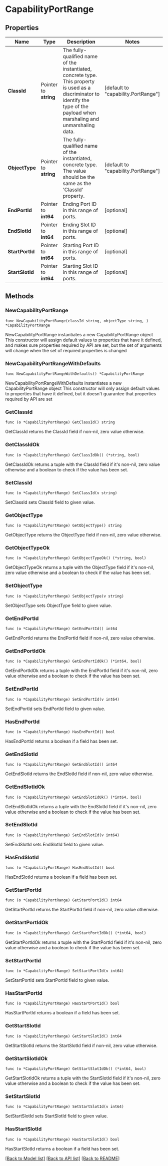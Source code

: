 # CapabilityPortRange

## Properties

Name | Type | Description | Notes
------------ | ------------- | ------------- | -------------
**ClassId** | Pointer to **string** | The fully-qualified name of the instantiated, concrete type. This property is used as a discriminator to identify the type of the payload when marshaling and unmarshaling data. | [default to "capability.PortRange"]
**ObjectType** | Pointer to **string** | The fully-qualified name of the instantiated, concrete type. The value should be the same as the &#39;ClassId&#39; property. | [default to "capability.PortRange"]
**EndPortId** | Pointer to **int64** | Ending Port ID in this range of ports. | [optional] 
**EndSlotId** | Pointer to **int64** | Ending Slot ID in this range of ports. | [optional] 
**StartPortId** | Pointer to **int64** | Starting Port ID in this range of ports. | [optional] 
**StartSlotId** | Pointer to **int64** | Starting Slot ID in this range of ports. | [optional] 

## Methods

### NewCapabilityPortRange

`func NewCapabilityPortRange(classId string, objectType string, ) *CapabilityPortRange`

NewCapabilityPortRange instantiates a new CapabilityPortRange object
This constructor will assign default values to properties that have it defined,
and makes sure properties required by API are set, but the set of arguments
will change when the set of required properties is changed

### NewCapabilityPortRangeWithDefaults

`func NewCapabilityPortRangeWithDefaults() *CapabilityPortRange`

NewCapabilityPortRangeWithDefaults instantiates a new CapabilityPortRange object
This constructor will only assign default values to properties that have it defined,
but it doesn't guarantee that properties required by API are set

### GetClassId

`func (o *CapabilityPortRange) GetClassId() string`

GetClassId returns the ClassId field if non-nil, zero value otherwise.

### GetClassIdOk

`func (o *CapabilityPortRange) GetClassIdOk() (*string, bool)`

GetClassIdOk returns a tuple with the ClassId field if it's non-nil, zero value otherwise
and a boolean to check if the value has been set.

### SetClassId

`func (o *CapabilityPortRange) SetClassId(v string)`

SetClassId sets ClassId field to given value.


### GetObjectType

`func (o *CapabilityPortRange) GetObjectType() string`

GetObjectType returns the ObjectType field if non-nil, zero value otherwise.

### GetObjectTypeOk

`func (o *CapabilityPortRange) GetObjectTypeOk() (*string, bool)`

GetObjectTypeOk returns a tuple with the ObjectType field if it's non-nil, zero value otherwise
and a boolean to check if the value has been set.

### SetObjectType

`func (o *CapabilityPortRange) SetObjectType(v string)`

SetObjectType sets ObjectType field to given value.


### GetEndPortId

`func (o *CapabilityPortRange) GetEndPortId() int64`

GetEndPortId returns the EndPortId field if non-nil, zero value otherwise.

### GetEndPortIdOk

`func (o *CapabilityPortRange) GetEndPortIdOk() (*int64, bool)`

GetEndPortIdOk returns a tuple with the EndPortId field if it's non-nil, zero value otherwise
and a boolean to check if the value has been set.

### SetEndPortId

`func (o *CapabilityPortRange) SetEndPortId(v int64)`

SetEndPortId sets EndPortId field to given value.

### HasEndPortId

`func (o *CapabilityPortRange) HasEndPortId() bool`

HasEndPortId returns a boolean if a field has been set.

### GetEndSlotId

`func (o *CapabilityPortRange) GetEndSlotId() int64`

GetEndSlotId returns the EndSlotId field if non-nil, zero value otherwise.

### GetEndSlotIdOk

`func (o *CapabilityPortRange) GetEndSlotIdOk() (*int64, bool)`

GetEndSlotIdOk returns a tuple with the EndSlotId field if it's non-nil, zero value otherwise
and a boolean to check if the value has been set.

### SetEndSlotId

`func (o *CapabilityPortRange) SetEndSlotId(v int64)`

SetEndSlotId sets EndSlotId field to given value.

### HasEndSlotId

`func (o *CapabilityPortRange) HasEndSlotId() bool`

HasEndSlotId returns a boolean if a field has been set.

### GetStartPortId

`func (o *CapabilityPortRange) GetStartPortId() int64`

GetStartPortId returns the StartPortId field if non-nil, zero value otherwise.

### GetStartPortIdOk

`func (o *CapabilityPortRange) GetStartPortIdOk() (*int64, bool)`

GetStartPortIdOk returns a tuple with the StartPortId field if it's non-nil, zero value otherwise
and a boolean to check if the value has been set.

### SetStartPortId

`func (o *CapabilityPortRange) SetStartPortId(v int64)`

SetStartPortId sets StartPortId field to given value.

### HasStartPortId

`func (o *CapabilityPortRange) HasStartPortId() bool`

HasStartPortId returns a boolean if a field has been set.

### GetStartSlotId

`func (o *CapabilityPortRange) GetStartSlotId() int64`

GetStartSlotId returns the StartSlotId field if non-nil, zero value otherwise.

### GetStartSlotIdOk

`func (o *CapabilityPortRange) GetStartSlotIdOk() (*int64, bool)`

GetStartSlotIdOk returns a tuple with the StartSlotId field if it's non-nil, zero value otherwise
and a boolean to check if the value has been set.

### SetStartSlotId

`func (o *CapabilityPortRange) SetStartSlotId(v int64)`

SetStartSlotId sets StartSlotId field to given value.

### HasStartSlotId

`func (o *CapabilityPortRange) HasStartSlotId() bool`

HasStartSlotId returns a boolean if a field has been set.


[[Back to Model list]](../README.md#documentation-for-models) [[Back to API list]](../README.md#documentation-for-api-endpoints) [[Back to README]](../README.md)


